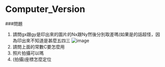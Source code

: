 # Computer_Version

###問題

1. 請問gx跟gy是印出來的圖片的Nx跟Ny然後分別取差嗎(如果是的話超怪，因為印出來不知道是甚麼五四三
![image](https://user-images.githubusercontent.com/92380307/228619619-5ff5f54e-7973-47f2-bd0f-f3e97c78473c.png)
2. 請問上面的常數C要怎麼用
3. 照片拍攝可以嗎
4. (拍攝)座標怎麼定位
